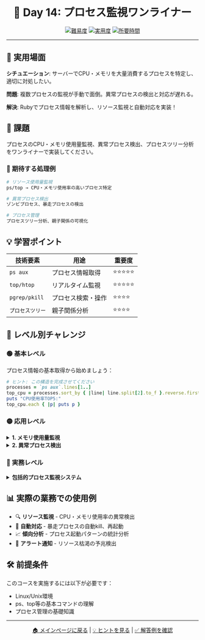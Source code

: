 <div align="center">

# 🔄 Day 14: プロセス監視ワンライナー

[![難易度](https://img.shields.io/badge/難易度-🟠%20中級-orange?style=flat-square)](#)
[![実用度](https://img.shields.io/badge/実用度-⭐⭐⭐⭐-yellow?style=flat-square)](#)
[![所要時間](https://img.shields.io/badge/所要時間-35分-blue?style=flat-square)](#)

</div>

---

## 🎯 実用場面

**シチュエーション**: サーバーでCPU・メモリを大量消費するプロセスを特定し、適切に対処したい。

**問題**: 複数プロセスの監視が手動で面倒。異常プロセスの検出と対応が遅れる。

**解決**: Rubyでプロセス情報を解析し、リソース監視と自動対応を実装！

## 📝 課題

プロセスのCPU・メモリ使用量監視、異常プロセス検出、プロセスツリー分析をワンライナーで実装してください。

### 🎯 期待する処理例
```bash
# リソース使用量監視
ps/top → CPU・メモリ使用率の高いプロセス特定

# 異常プロセス検出
ゾンビプロセス、暴走プロセスの検出

# プロセス管理
プロセスツリー分析、親子関係の可視化
```

## 💡 学習ポイント

| 技術要素 | 用途 | 重要度 |
|----------|------|--------|
| `ps aux` | プロセス情報取得 | ⭐⭐⭐⭐⭐ |
| `top/htop` | リアルタイム監視 | ⭐⭐⭐⭐⭐ |
| `pgrep/pkill` | プロセス検索・操作 | ⭐⭐⭐⭐ |
| `プロセスツリー` | 親子関係分析 | ⭐⭐⭐⭐ |

## 🚀 レベル別チャレンジ

### 🟢 基本レベル
プロセス情報の基本取得から始めましょう：

```ruby
# ヒント: この構造を完成させてください
processes = `ps aux`.lines[1..]
top_cpu = processes.sort_by { |line| line.split[2].to_f }.reverse.first(5)
puts "CPU使用率TOP5:"
top_cpu.each { |p| puts p }
```

### 🟡 応用レベル

<details>
<summary><strong>1. メモリ使用量監視</strong></summary>

```ruby
# メモリ使用率の高いプロセスを検出
processes = `ps aux`.lines[1..]
high_memory = processes.select { |line| line.split[3].to_f > 10.0 }
```

</details>

<details>
<summary><strong>2. 異常プロセス検出</strong></summary>

```ruby
# ゾンビプロセスや異常状態のプロセスを検出
zombie_processes = `ps aux`.lines.select { |line| line.include?("<defunct>") || line.include?("Z") }
```

</details>

### 🔴 実務レベル

<details>
<summary><strong>包括的プロセス監視システム</strong></summary>

リソース監視、異常検出、プロセスツリー分析、自動対応アクションを統合した監視システムを1行で実装。

</details>

## 📊 実際の業務での使用例

- 🔍 **リソース監視** - CPU・メモリ使用率の異常検出
- 🔄 **自動対応** - 暴走プロセスの自動kill、再起動
- 📈 **傾向分析** - プロセス起動パターンの統計分析
- 🚨 **アラート通知** - リソース枯渇の予兆検出

## 🛠️ 前提条件

このコースを実施するには以下が必要です：

- Linux/Unix環境
- ps、top等の基本コマンドの理解
- プロセス管理の基礎知識

---

<div align="center">

[🏠 メインページに戻る](../../../README.md) | [💡 ヒントを見る](hints.md) | [✅ 解答例を確認](solution.rb)

</div>
